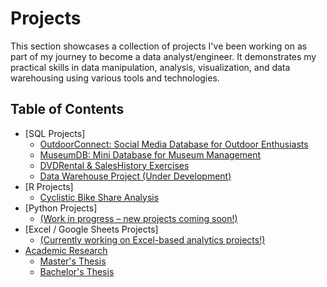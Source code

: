 # Projects

This section showcases a collection of projects I've been working on as part of my journey to become a data analyst/engineer. It demonstrates my practical skills in data manipulation, analysis, visualization, and data warehousing using various tools and technologies.

## Table of Contents

- [SQL Projects]
  - [OutdoorConnect: Social Media Database for Outdoor Enthusiasts](https://github.com/nico14-d/Portfolio/tree/main/Projects/SQL/OutdoorConnectDB)
  - [MuseumDB: Mini Database for Museum Management](https://github.com/nico14-d/Portfolio/tree/main/Projects/SQL/MuseumDB)
  - [DVDRental & SalesHistory Exercises](https://github.com/nico14-d/Portfolio/tree/main/Projects/SQL/DVDRental%2C%20SalesHistory)
  - [Data Warehouse Project (Under Development)](#data-warehouse-project-under-development)
- [R Projects]
  - [Cyclistic Bike Share Analysis](https://github.com/nico14-d/Portfolio/tree/main/Projects/R)
- [Python Projects]
  - [(Work in progress – new projects coming soon!)](#python-projects)
- [Excel / Google Sheets Projects]
  - [(Currently working on Excel-based analytics projects!)](#excel--google-sheets-projects)
- [Academic Research](https://github.com/nico14-d/Portfolio/tree/main/Projects/Academic%20Research)
  - [Master's Thesis](#masters-thesis)
  - [Bachelor's Thesis](#bachelors-thesis)
